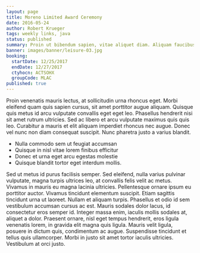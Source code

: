 ```yaml
---
layout: page
title: Moreno Limited Award Ceremony
date: 2016-05-24
author: Robert Krueger
tags: weekly links, java
status: published
summary: Proin ut bibendum sapien, vitae aliquet diam. Aliquam faucibus, nisi.
banner: images/banner/leisure-03.jpg
booking:
  startDate: 12/25/2017
  endDate: 12/27/2017
  ctyhocn: ACTSOHX
  groupCode: MLAC
published: true
---
```

Proin venenatis mauris lectus, at sollicitudin urna rhoncus eget. Morbi eleifend quam quis sapien cursus, sit amet porttitor augue aliquam. Quisque quis metus id arcu vulputate convallis eget eget leo. Phasellus hendrerit nisi sit amet rutrum ultricies. Sed ac libero et arcu vulputate maximus quis quis leo. Curabitur a mauris et elit aliquam imperdiet rhoncus nec augue. Donec vel nunc non diam consequat suscipit. Nunc pharetra justo a varius blandit.

* Nulla commodo sem ut feugiat accumsan
* Quisque in nisl vitae lorem finibus efficitur
* Donec et urna eget arcu egestas molestie
* Quisque blandit tortor eget interdum mollis.

Sed ut metus id purus facilisis semper. Sed eleifend, nulla varius pulvinar vulputate, magna turpis ultrices leo, at convallis felis velit ac metus. Vivamus in mauris eu magna lacinia ultricies. Pellentesque ornare ipsum eu porttitor auctor. Vivamus tincidunt elementum suscipit. Etiam sagittis tincidunt urna ut laoreet. Nullam et aliquam turpis. Phasellus et odio id sem vestibulum accumsan cursus ac est. Mauris sodales dolor lacus, id consectetur eros semper id. Integer massa enim, iaculis mollis sodales at, aliquet a dolor. Praesent ornare, nisl eget tempus hendrerit, eros ligula venenatis lorem, in gravida elit magna quis ligula. Mauris velit ligula, posuere in dictum quis, condimentum ac augue. Suspendisse tincidunt et tellus quis ullamcorper. Morbi in justo sit amet tortor iaculis ultricies. Vestibulum at orci justo.
